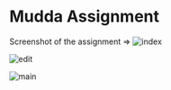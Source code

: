 # Mudda Assignment

Screenshot of the assignment =>
![index](https://user-images.githubusercontent.com/65002182/184139680-b4717468-609a-4397-8706-3473d8ae9361.jpeg)

![edit](https://user-images.githubusercontent.com/65002182/184139806-f72cffba-5087-4421-b5cd-e3e5267907d0.jpeg)

![main](https://user-images.githubusercontent.com/65002182/184139851-fee4bf38-eacf-4bf4-9bea-9927dcd49797.jpeg)

